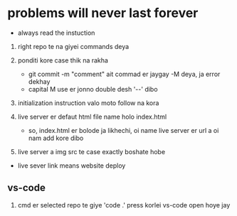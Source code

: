 # problems will never last forever
- always read the instuction

1. right repo te na giyei commands deya

2. ponditi kore case thik na rakha
    - git commit -m "comment" 
    ait commad er jaygay -M deya, ja error dekhay
    - capital M use er jonno double desh '--' dibo

3. initialization instruction valo moto follow na kora

4. live server er defaut html file name holo index.html
    - so, index.html er bolode ja likhechi, oi name live server er url a oi nam add kore dibo

5. live server a img src te case exactly boshate hobe

* live sever link means website deploy

## vs-code

1. cmd er selected repo te giye 'code .' press korlei vs-code open hoye jay